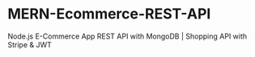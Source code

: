 # MERN-Ecommerce-REST-API
Node.js E-Commerce App REST API with MongoDB | Shopping API with Stripe &amp; JWT
